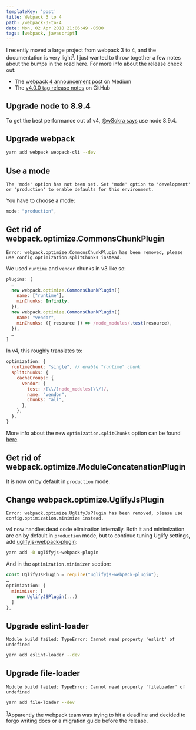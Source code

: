 ```yaml
---
templateKey: 'post'
title: Webpack 3 to 4
path: /webpack-3-to-4
date: Mon, 02 Apr 2018 21:06:49 -0500
tags: [webpack, javascript]
---
```


I recently moved a large project from webpack 3 to 4, and the documentation is very light<a name="1-ref"></a><sup>[1](#1)</sup>. I just wanted to throw together a few notes about the bumps in the road here. For more info about the release check out:

* The [webpack 4 announcement post](https://medium.com/webpack/webpack-4-released-today-6cdb994702d4) on Medium
* The [v4.0.0 tag release notes](https://github.com/webpack/webpack/releases/tag/v4.0.0) on GitHub

## Upgrade node to 8.9.4

To get the best performance out of v4, [@wSokra says](https://twitter.com/wSokra/status/967852475918274561) use node 8.9.4.

## Upgrade webpack

```bash
yarn add webpack webpack-cli --dev
```

## Use a mode

`The 'mode' option has not been set. Set 'mode' option to 'development' or 'production' to enable defaults for this environment.`

You have to choose a mode:

```javascript
mode: "production",
```

## Get rid of webpack.optimize.CommonsChunkPlugin

`Error: webpack.optimize.CommonsChunkPlugin has been removed, please use config.optimization.splitChunks instead.`

We used `runtime` and `vendor` chunks in v3 like so:

```javascript
plugins: [
  …
  new webpack.optimize.CommonsChunkPlugin({
    name: ["runtime"],
    minChunks: Infinity,
  }),
  new webpack.optimize.CommonsChunkPlugin({
    name: "vendor",
    minChunks: ({ resource }) => /node_modules/.test(resource),
  }),
  …
]
```

In v4, this roughly translates to:

```javascript
optimization: {
  runtimeChunk: "single", // enable "runtime" chunk
  splitChunks: {
    cacheGroups: {
      vendor: {
        test: /[\\/]node_modules[\\/]/,
        name: "vendor",
        chunks: "all",
      },
    },
  },
}
```

More info about the new `optimization.splitChunks` option can be found [here](https://gist.github.com/sokra/1522d586b8e5c0f5072d7565c2bee693).

## Get rid of webpack.optimize.ModuleConcatenationPlugin

It is now on by default in `production` mode.

## Change webpack.optimize.UglifyJsPlugin

`Error: webpack.optimize.UglifyJsPlugin has been removed, please use config.optimization.minimize instead.`

v4 now handles dead code elimination internally. Both it and minimization are on by default in `production` mode, but to continue tuning Uglify settings, add [uglifyjs-webpack-plugin](https://www.npmjs.com/package/uglifyjs-webpack-plugin):

```bash
yarn add -D uglifyjs-webpack-plugin
```

And in the `optimization.minimizer` section:

```javascript
const UglifyJsPlugin = require("uglifyjs-webpack-plugin");
…
optimization: {
  minimizer: [
    new UglifyJSPlugin(...)
  ]
},
```

## Upgrade eslint-loader

`Module build failed: TypeError: Cannot read property 'eslint' of undefined`

```bash
yarn add eslint-loader --dev
```

## Upgrade file-loader

`Module build failed: TypeError: Cannot read property 'fileLoader' of undefined`

```bash
yarn add file-loader --dev
```

<sup><a name="1"></a><a href="#1-ref">1</a></sup>Apparently the webpack team was trying to hit a deadline and decided to forgo writing docs or a migration guide before the release.
